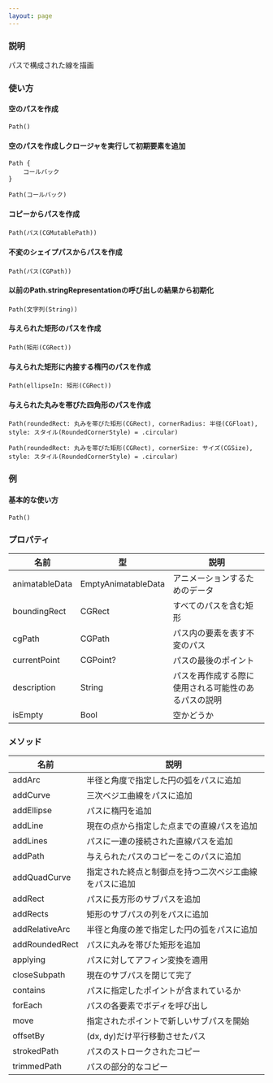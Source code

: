 ```yaml
---
layout: page
---
```


### 説明

パスで構成された線を描画

### 使い方

#### 空のパスを作成

    Path()

#### 空のパスを作成しクロージャを実行して初期要素を追加

    Path {
        コールバック
    }

    Path(コールバック)

#### コピーからパスを作成

    Path(パス(CGMutablePath))

#### 不変のシェイプパスからパスを作成

    Path(パス(CGPath))

#### 以前のPath.stringRepresentationの呼び出しの結果から初期化

    Path(文字列(String))

#### 与えられた矩形のパスを作成

    Path(矩形(CGRect))

#### 与えられた矩形に内接する楕円のパスを作成

    Path(ellipseIn: 矩形(CGRect))

#### 与えられた丸みを帯びた四角形のパスを作成

    Path(roundedRect: 丸みを帯びた矩形(CGRect), cornerRadius: 半径(CGFloat), style: スタイル(RoundedCornerStyle) = .circular)

    Path(roundedRect: 丸みを帯びた矩形(CGRect), cornerSize: サイズ(CGSize), style: スタイル(RoundedCornerStyle) = .circular)

### 例

#### 基本的な使い方

    Path()

### プロパティ

| 名前             | 型                   | 説明                         |
| -------------- | ------------------- | -------------------------- |
| animatableData | EmptyAnimatableData | アニメーションするためのデータ            |
| boundingRect   | CGRect              | すべてのパスを含む矩形                |
| cgPath         | CGPath              | パス内の要素を表す不変のパス             |
| currentPoint   | CGPoint?            | パスの最後のポイント                 |
| description    | String              | パスを再作成する際に使用される可能性のあるパスの説明 |
| isEmpty        | Bool                | 空かどうか                      |

### メソッド

| 名前             | 説明                          |
| -------------- | --------------------------- |
| addArc         | 半径と角度で指定した円の弧をパスに追加         |
| addCurve       | 三次ベジエ曲線をパスに追加               |
| addEllipse     | パスに楕円を追加                    |
| addLine        | 現在の点から指定した点までの直線パスを追加       |
| addLines       | パスに一連の接続された直線パスを追加          |
| addPath        | 与えられたパスのコピーをこのパスに追加         |
| addQuadCurve   | 指定された終点と制御点を持つ二次ベジエ曲線をパスに追加 |
| addRect        | パスに長方形のサブパスを追加              |
| addRects       | 矩形のサブパスの列をパスに追加             |
| addRelativeArc | 半径と角度の差で指定した円の弧をパスに追加       |
| addRoundedRect | パスに丸みを帯びた矩形を追加              |
| applying       | パスに対してアフィン変換を適用             |
| closeSubpath   | 現在のサブパスを閉じて完了               |
| contains       | パスに指定したポイントが含まれているか         |
| forEach        | パスの各要素でボディを呼び出し             |
| move           | 指定されたポイントで新しいサブパスを開始        |
| offsetBy       | (dx, dy)だけ平行移動させたパス         |
| strokedPath    | パスのストロークされたコピー              |
| trimmedPath    | パスの部分的なコピー                  |
